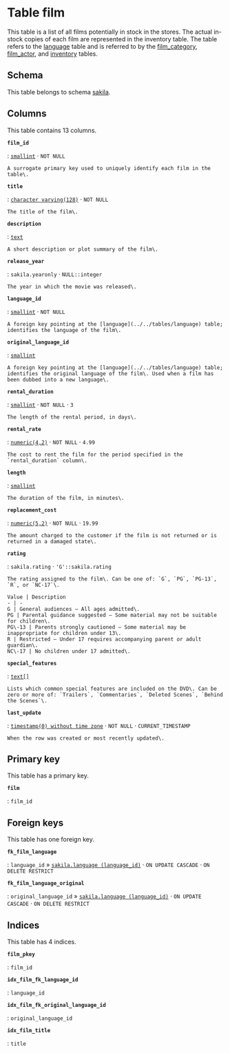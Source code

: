 # Table **film**

This table is a list of all films potentially in stock in the stores\. The actual in\-stock copies of each film are represented in the inventory table\. The table refers to the [language](../../tables/language) table and is referred to by the [film\_category](../../tables/film_category), [film\_actor](../../tables/film_actor), and [inventory](../../tables/inventory) tables\.

## Schema

This table belongs to schema [sakila](../../schema).

## Columns

This table contains 13 columns.

**`film_id`**

:   [`smallint`](https://www.postgresql.org/docs/current/datatype-numeric.html) · `NOT NULL`

    A surrogate primary key used to uniquely identify each film in the table\.

**`title`**

:   [`character varying(128)`](https://www.postgresql.org/docs/current/datatype-character.html) · `NOT NULL`

    The title of the film\.

**`description`**

:   [`text`](https://www.postgresql.org/docs/current/datatype-character.html)

    A short description or plot summary of the film\.

**`release_year`**

:   `sakila.yearonly` · `NULL::integer`

    The year in which the movie was released\.

**`language_id`**

:   [`smallint`](https://www.postgresql.org/docs/current/datatype-numeric.html) · `NOT NULL`

    A foreign key pointing at the [language](../../tables/language) table; identifies the language of the film\.

**`original_language_id`**

:   [`smallint`](https://www.postgresql.org/docs/current/datatype-numeric.html)

    A foreign key pointing at the [language](../../tables/language) table; identifies the original language of the film\. Used when a film has been dubbed into a new language\.

**`rental_duration`**

:   [`smallint`](https://www.postgresql.org/docs/current/datatype-numeric.html) · `NOT NULL` · `3`

    The length of the rental period, in days\.

**`rental_rate`**

:   [`numeric(4,2)`](https://www.postgresql.org/docs/current/datatype-numeric.html) · `NOT NULL` · `4.99`

    The cost to rent the film for the period specified in the `rental_duration` column\.

**`length`**

:   [`smallint`](https://www.postgresql.org/docs/current/datatype-numeric.html)

    The duration of the film, in minutes\.

**`replacement_cost`**

:   [`numeric(5,2)`](https://www.postgresql.org/docs/current/datatype-numeric.html) · `NOT NULL` · `19.99`

    The amount charged to the customer if the film is not returned or is returned in a damaged state\.

**`rating`**

:   `sakila.rating` · `'G'::sakila.rating`

    The rating assigned to the film\. Can be one of: `G`, `PG`, `PG-13`, `R`, or `NC-17`\.

    Value | Description
    - | -
    G | General audiences – All ages admitted\.
    PG | Parental guidance suggested – Some material may not be suitable for children\.
    PG\-13 | Parents strongly cautioned – Some material may be inappropriate for children under 13\.
    R | Restricted – Under 17 requires accompanying parent or adult guardian\.
    NC\-17 | No children under 17 admitted\.

**`special_features`**

:   [`text[]`](https://www.postgresql.org/docs/current/datatype-character.html)

    Lists which common special features are included on the DVD\. Can be zero or more of: `Trailers`, `Commentaries`, `Deleted Scenes`, `Behind the Scenes`\.

**`last_update`**

:   [`timestamp(0) without time zone`](https://www.postgresql.org/docs/current/datatype-datetime.html) · `NOT NULL` · `CURRENT_TIMESTAMP`

    When the row was created or most recently updated\.

## Primary key

This table has a primary key.

**`film`**

:   `film_id`

## Foreign keys

This table has one foreign key.

**`fk_film_language`**

:   `language_id` » [`sakila.language (language_id)`](../../sakila/tables/language) · `ON UPDATE CASCADE` · `ON DELETE RESTRICT`

**`fk_film_language_original`**

:   `original_language_id` » [`sakila.language (language_id)`](../../sakila/tables/language) · `ON UPDATE CASCADE` · `ON DELETE RESTRICT`

## Indices

This table has 4 indices.

**`film_pkey`**

:   `film_id`

**`idx_film_fk_language_id`**

:   `language_id`

**`idx_film_fk_original_language_id`**

:   `original_language_id`

**`idx_film_title`**

:   `title`
